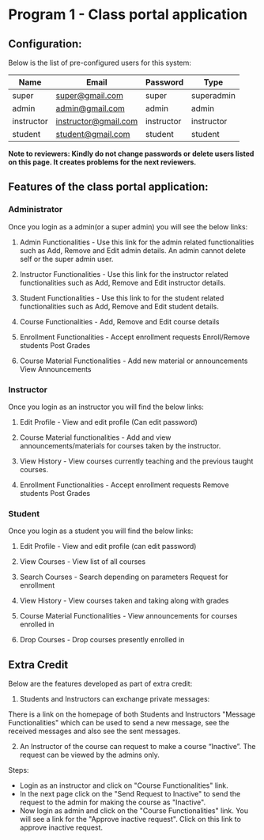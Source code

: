 # Program 1 - Class portal application

## Configuration:
Below is the list of pre-configured users for this system:

| Name         | Email                         | Password | Type  |
| ------------- | ---------------------- 	|-------------|--------|
| super          | super@gmail.com    | super        | superadmin|
| admin         | admin@gmail.com      | admin       | admin |
| instructor    | instructor@gmail.com | instructor |    instructor  |
| student		| student@gmail.com | student | student |

<b>
Note to reviewers: Kindly do not change passwords or delete users listed on this page. It creates problems for the next reviewers.
</b>

## Features of the class portal application:

### Administrator
Once you login as a admin(or a super admin) you will see the below links:

1. Admin Functionalities - Use this link for the admin related functionalities such as Add, Remove and Edit admin details. An admin cannot delete self or the super admin user.

2. Instructor Functionalities - Use this link for the instructor related functionalities such as Add, Remove and Edit instructor details.

3. Student Functionalities - Use this link to for the student related functionalities such as Add, Remove and Edit student details.

4. Course Functionalities - Add, Remove and Edit course details

5. Enrollment Functionalities - Accept enrollment requests
Enroll/Remove students
Post Grades

6. Course Material Functionalities - Add new material or announcements
View Announcements


### Instructor

Once you login as an instructor you will find the below links:

1. Edit Profile - View and edit profile (Can edit password)

2. Course Material functionalities - Add and view announcements/materials for courses taken by the instructor.

3. View History - View courses currently teaching and the previous taught courses.

4. Enrollment Functionalities - Accept enrollment requests
Remove students
Post Grades


### Student

Once you login as a student you will find the below links:

1. Edit Profile - View and edit profile (can edit password)

2. View Courses - View list of all courses

3. Search Courses - Search depending on parameters
Request for enrollment

4. View History - View courses taken and taking along with grades

5. Course Material Functionalities - View announcements for courses enrolled in

6. Drop Courses - Drop courses presently enrolled in

## Extra Credit

Below are the features developed as part of extra credit:

1. Students and Instructors can exchange private messages:
 
 There is a link on the homepage of both Students and Instructors "Message Functionalities" which can be used to send a new message, see the received messages and also see the sent messages.

2. An Instructor of the course can request to make a course “Inactive”. The request can be viewed by the admins only.

Steps:
- Login as an instructor and click on "Course Functionalities" link.
- In the next page click on the "Send Request to Inactive"
to send the request to the admin for making the course as "Inactive".
- Now login as admin and click on the "Course Functionalities"
link. You will see a link for the "Approve inactive request". Click on this link to approve inactive request.


